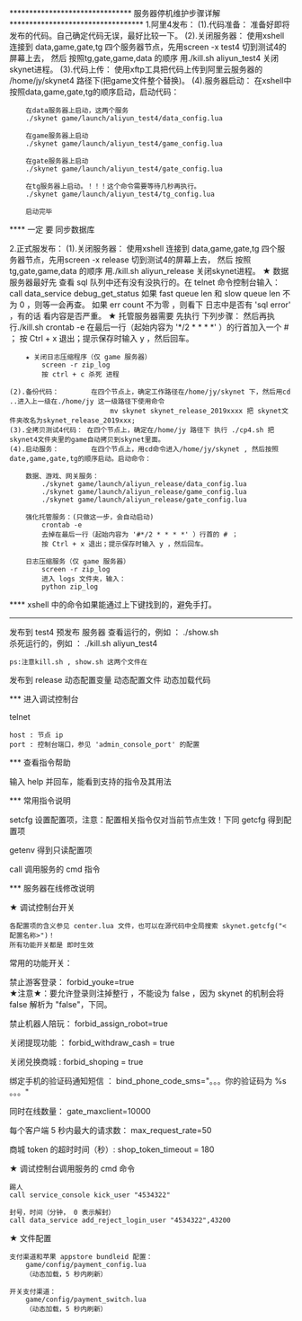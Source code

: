 ******************************* 服务器停机维护步骤详解 **********************************
1.阿里4发布：
	(1).代码准备：   准备好即将发布的代码。自己确定代码无误，最好比较一下。
	(2).关闭服务器： 使用xshell 连接到 data,game,gate,tg 四个服务器节点，先用screen -x test4 切到测试4的屏幕上去，
						然后 按照tg,gate,game,data 的顺序 用./kill.sh aliyun_test4 关闭skynet进程。
	(3).代码上传：   使用xftp工具把代码上传到阿里云服务器的 /home/jy/skynet4  路径下(把game文件整个替换)。
	(4).服务器启动： 在xshell中按照data,game,gate,tg的顺序启动，启动代码：
	
		在data服务器上启动，这两个服务
		./skynet game/launch/aliyun_test4/data_config.lua
		  
		在game服务器上启动
		./skynet game/launch/aliyun_test4/game_config.lua

		在gate服务器上启动
		./skynet game/launch/aliyun_test4/gate_config.lua
		
		在tg服务器上启动。！！！这个命令需要等待几秒再执行。
		./skynet game/launch/aliyun_test4/tg_config.lua     
		
		启动完毕

**** 一定 要 同步数据库
		 
2.正式服发布：
	(1).关闭服务器：      使用xshell 连接到 data,game,gate,tg 四个服务器节点，先用screen -x release 切到测试4的屏幕上去，
						     然后 按照tg,gate,game,data 的顺序 用./kill.sh aliyun_release 关闭skynet进程。
		★ 数据服务器最好先 查看 sql 队列中还有没有没执行的。在 telnet 命令控制台输入：
			call data_service debug_get_status
			如果 fast queue len 和 slow queue len 不为 0 ，则等一会再查。
			如果 err count 不为零 ，则看下 日志中是否有 'sql error' ，有的话 看内容是否严重。
		★ 托管服务器需要 先执行 下列步骤： 然后再执行./kill.sh
			crontab -e
			在最后一行（起始内容为 '*/2 * * * *' ）的行首加入一个 # ；
			按 Ctrl + x 退出；提示保存时输入 y ，然后回车。

		★ 关闭日志压缩程序（仅 game 服务器）
			screen -r zip_log 
			按 ctrl + c 杀死 进程

	(2).备份代码：        在四个节点上，确定工作路径在/home/jy/skynet 下，然后用cd ..进入上一级在./home/jy 这一级路径下使用命令
						     mv skynet skynet_release_2019xxxx 把 skynet文件夹改名为skynet_release_2019xxx;
	(3).全拷贝测试4代码： 在四个节点上，确定在/home/jy 路径下 执行 ./cp4.sh 把 skynet4文件夹里的game自动拷贝到skynet里面。
	(4).启动服务：        在四个节点上，用cd命令进入/home/jy/skynet , 然后按照date,game,gate,tg的顺序启动。启动命令：
	
		数据、游戏、网关服务：
			./skynet game/launch/aliyun_release/data_config.lua
			./skynet game/launch/aliyun_release/game_config.lua
			./skynet game/launch/aliyun_release/gate_config.lua

		强化托管服务：(只做这一步，会自动启动)
			crontab -e
			去掉在最后一行（起始内容为 '#*/2 * * * *' ）行首的 # ；
			按 Ctrl + x 退出；提示保存时输入 y ，然后回车。

		日志压缩服务（仅 game 服务器）
			screen -r zip_log 
			进入 logs 文件夹，输入：
			python zip_log
			
	

	
****  xshell 中的命令如果能通过上下键找到的，避免手打。
	
	
********************************************************************************
发布到 test4 预发布 服务器
	查看运行的，例如 ： ./show.sh                         
	杀死运行的，例如 ： ./kill.sh aliyun_test4              

	ps:注意kill.sh , show.sh 这两个文件在
	
	
发布到 release
动态配置变量
动态配置文件
动态加载代码

*** 进入调试控制台

telnet <host> <port>

	host : 节点 ip
	port : 控制台端口，参见 'admin_console_port' 的配置


*** 查看指令帮助

输入 help 并回车，能看到支持的指令及其用法


*** 常用指令说明

setcfg    设置配置项，注意：配置相关指令仅对当前节点生效！下同
getcfg    得到配置项

getenv    得到只读配置项

call      调用服务的 cmd 指令

*** 服务器在线修改说明

★ 调试控制台开关

	各配置项的含义参见 center.lua 文件，也可以在源代码中全局搜索 skynet.getcfg("<配置名称>")！
	所有功能开关都是 即时生效

  常用的功能开关：

  禁止游客登录： forbid_youke=true 	
  	★注意★：要允许登录则注掉整行 ，不能设为 false ，因为 skynet 的机制会将 false 解析为 "false"，下同。

  禁止机器人陪玩： forbid_assign_robot=true

  关闭提现功能 ： forbid_withdraw_cash = true

  关闭兑换商城 : forbid_shoping = true

  绑定手机的验证码通知短信 ： bind_phone_code_sms="。。。你的验证码为 %s 。。。"

  同时在线数量： gate_maxclient=10000

  每个客户端 5 秒内最大的请求数： max_request_rate=50

  商城 token 的超时时间（秒）: shop_token_timeout = 180

★ 调试控制台调用服务的 cmd 命令

	踢人
	call service_console kick_user "4534322"

	封号，时间（分钟， 0 表示解封）
	call data_service add_reject_login_user "4534322",43200

★ 文件配置	

	支付渠道和苹果 appstore bundleid 配置：
		game/config/payment_config.lua
		（动态加载，5 秒内刷新）

	开关支付渠道：
		game/config/payment_switch.lua
		（动态加载，5 秒内刷新）


		

